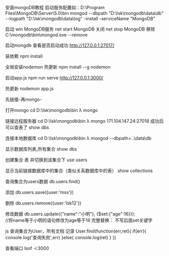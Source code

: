 安装mongoDB教程
启动服务配置如：D:\Program Files\MongoDB\Server\5.0\bin mongod --dbpath "D:\lsk\mongodb\data\db" --logpath "D:\lsk\mongodb\data\log" -install -serviceName "MongoDB"

启动 win MongoDB服务
net start MongoDB
关闭
net stop MongoDB
移除
C:\mongodb\bin\mongod.exe --remove

启动mongdb 查看是否启动成功
http://127.0.0.1:27017/

装依赖
npm install

全局安装nodemon 热更新
npm install --g nodemon

启动app.js
npm run serve
http://127.0.0.1:3000/

热更新
nodemon app.js

先链接-再mongo-



打开mongo
cd D:\lsk\mongodb\bin
λ mongo

链接远程服务器
cd D:\lsk\mongodb\bin 
λ mongo 171.104.147.24:27018
成功后 可以查表了  show dbs

连接本地数据库
cd D:\lsk\mongodb\bin 
λ mongod --dbpath=..\data\db

显示数据库列表,所有集合
show dbs

创建集合 表  并切换到该集合下
use users

显示当前链接数据库中的集合（类似关系数据库中的表）
show collections

查询集合为users数据
db.users.find()

添加
db.users.save({user:'mss'})

删除
db.users.remove({user:'lsk12'})

修改数据
db.users.update({"name":"小明"}, {$set:{"age":16}});   
//将name等于小明的语句修改为age等于16
完整替换：
不写后面set关键字

js 查询集合为User，所有文档 记录
 User.find(function(err,ret){
    if(err){
        console.log('查询失败',err)
    }else{
        console.log(ret)
    }
})

查看端口
lsof -i:3000